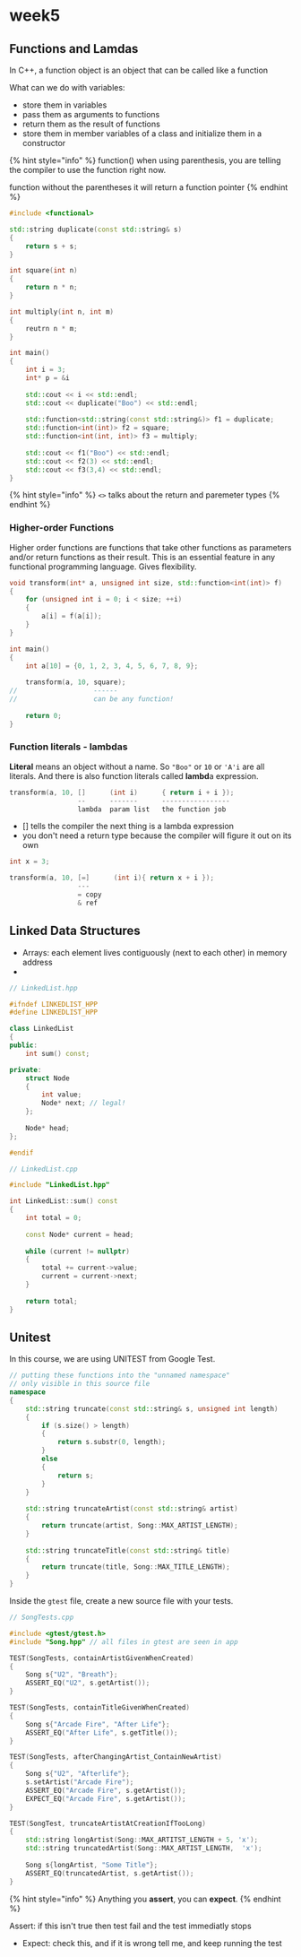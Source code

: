 # week5

## Functions and Lamdas

In C++, a function object is an object that can be called like a function

What can we do with variables: 

* store them in variables 
* pass them as arguments to functions 
* return them as the result of functions 
* store them in member variables of a class and initialize them in a constructor 

{% hint style="info" %}
function\(\) when using parenthesis, you are telling the compiler to use the function right now. 

function without the parentheses it will return a function pointer
{% endhint %}



```cpp
#include <functional>

std::string duplicate(const std::string& s)
{
    return s + s;
}

int square(int n)
{
    return n * n;
}

int multiply(int n, int m)
{
    reutrn n * m;
}

int main()
{
    int i = 3;
    int* p = &i
    
    std::cout << i << std::endl;
    std::cout << duplicate("Boo") << std::endl;
    
    std::function<std::string(const std::string&)> f1 = duplicate;
    std::function<int(int)> f2 = square;
    std::function<int(int, int)> f3 = multiply;
    
    std::cout << f1("Boo") << std::endl;
    std::cout << f2(3) << std::endl;
    std::cout << f3(3,4) << std::endl;
}
```

{% hint style="info" %}
`<>` talks about the return and paremeter types
{% endhint %}

### Higher-order Functions

Higher order functions are functions that take other functions as parameters and/or return functions as their result. This is an essential feature in any functional programming language. Gives flexibility.

```cpp
void transform(int* a, unsigned int size, std::function<int(int)> f)
{
    for (unsigned int i = 0; i < size; ++i)
    {
        a[i] = f(a[i]);
    }
}

int main()
{
    int a[10] = {0, 1, 2, 3, 4, 5, 6, 7, 8, 9};
    
    transform(a, 10, square);
//                   ------ 
//                   can be any function!
    
    return 0;
}
```

### Function literals - lambdas 

**Literal** means an object without a name. So `"Boo"` or `10` or `'A'i` are all literals. And there is also function literals called **lambd**a expression.

```cpp
transform(a, 10, []      (int i)      { return i + i });
                 --      -------      -----------------
                 lambda  param list   the function job
```

* \[\] tells the compiler the next thing is a lambda expression 
* you don't need a return type because the compiler will figure it out on its own

```cpp
int x = 3;

transform(a, 10, [=]      (int i){ return x + i });
                 ---     
                 = copy     
                 & ref
```

## Linked Data Structures

* Arrays: each element lives contiguously \(next to each other\) in memory address 
* 
```cpp
// LinkedList.hpp

#ifndef LINKEDLIST_HPP
#define LINKEDLIST_HPP

class LinkedList 
{
public:
    int sum() const;

private:
    struct Node
    {
        int value;
        Node* next; // legal!
    };
    
    Node* head;
};

#endif
```



```cpp
// LinkedList.cpp

#include "LinkedList.hpp"

int LinkedList::sum() const
{
    int total = 0;
    
    const Node* current = head;
    
    while (current != nullptr)
    {
        total += current->value;
        current = current->next;
    }
    
    return total;
}
```

## Unitest

In this course, we are using UNITEST from Google Test.

```cpp
// putting these functions into the "unnamed namespace"
// only visible in this source file
namespace
{
    std::string truncate(const std::string& s, unsigned int length)
    {
        if (s.size() > length)
        {
            return s.substr(0, length);
        }
        else
        {
            return s;
        }
    }
    
    std::string truncateArtist(const std::string& artist)
    {
        return truncate(artist, Song::MAX_ARTIST_LENGTH);
    }
    
    std::string truncateTitle(const std::string& title)
    {
        return truncate(title, Song::MAX_TITLE_LENGTH);
    }
}
```

Inside the `gtest` file, create a new source file with your tests. 

```cpp
// SongTests.cpp

#include <gtest/gtest.h>
#include "Song.hpp" // all files in gtest are seen in app

TEST(SongTests, containArtistGivenWhenCreated)
{
    Song s{"U2", "Breath"};
    ASSERT_EQ("U2", s.getArtist());
}

TEST(SongTests, containTitleGivenWhenCreated)
{
    Song s{"Arcade Fire", "After Life"};
    ASSERT_EQ("After Life", s.getTitle());
}

TEST(SongTests, afterChangingArtist_ContainNewArtist)
{
    Song s{"U2", "Afterlife"};
    s.setArtist("Arcade Fire");
    ASSERT_EQ("Arcade Fire", s.getArtist());
    EXPECT_EQ("Arcade Fire", s.getArtist());
}

TEST(SongTest, truncateArtistAtCreationIfTooLong)
{
    std::string longArtist(Song::MAX_ARTITST_LENGTH + 5, 'x');
    std::string truncatedArtist(Song::MAX_ARTIST_LENGTH,  'x');
    
    Song s{longArtist, "Some Title"};
    ASSERT_EQ(truncatedArtist, s.getArtist());
}
```

{% hint style="info" %}
Anything you **assert**, you can **expect**.
{% endhint %}



Assert: if this isn't true then test fail and the test immediatly stops

* Expect: check this, and if it is wrong tell me, and keep running the test

